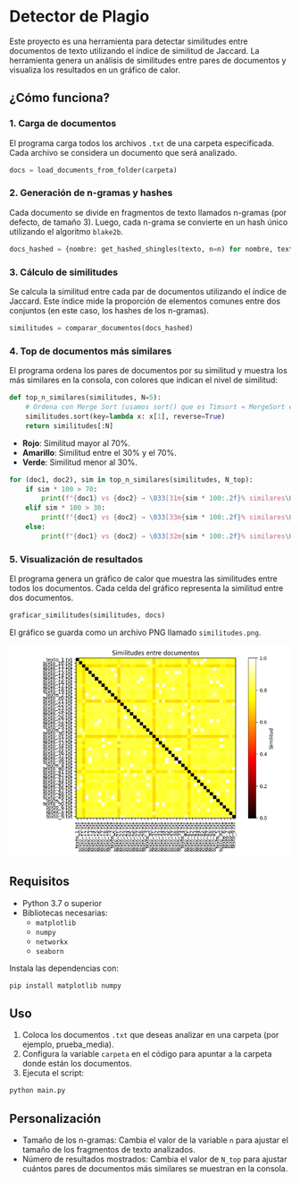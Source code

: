 # Detector de Plagio

Este proyecto es una herramienta para detectar similitudes entre documentos de texto utilizando el índice de similitud de Jaccard. La herramienta genera un análisis de similitudes entre pares de documentos y visualiza los resultados en un gráfico de calor.


## ¿Cómo funciona?

### 1. Carga de documentos
El programa carga todos los archivos `.txt` de una carpeta especificada. Cada archivo se considera un documento que será analizado.

```python
docs = load_documents_from_folder(carpeta)
```

### 2. Generación de n-gramas y hashes
Cada documento se divide en fragmentos de texto llamados n-gramas (por defecto, de tamaño 3). Luego, cada n-grama se convierte en un hash único utilizando el algoritmo `blake2b`.

```python
docs_hashed = {nombre: get_hashed_shingles(texto, n=n) for nombre, texto in docs.items()}
```


### 3. Cálculo de similitudes
Se calcula la similitud entre cada par de documentos utilizando el índice de Jaccard. Este índice mide la proporción de elementos comunes entre dos conjuntos (en este caso, los hashes de los n-gramas).

```python
similitudes = comparar_documentos(docs_hashed)
```


### 4. Top de documentos más similares
El programa ordena los pares de documentos por su similitud y muestra los más similares en la consola, con colores que indican el nivel de similitud:

```python
def top_n_similares(similitudes, N=5):
    # Ordena con Merge Sort (usamos sort() que es Timsort ≈ MergeSort en Python)
    similitudes.sort(key=lambda x: x[1], reverse=True)
    return similitudes[:N]
```

- **Rojo**: Similitud mayor al 70%.
- **Amarillo**: Similitud entre el 30% y el 70%.
- **Verde**: Similitud menor al 30%.

```python
for (doc1, doc2), sim in top_n_similares(similitudes, N_top):
    if sim * 100 > 70:
        print(f"{doc1} vs {doc2} → \033[31m{sim * 100:.2f}% similares\033[0m")
    elif sim * 100 > 30:
        print(f"{doc1} vs {doc2} → \033[33m{sim * 100:.2f}% similares\033[0m")
    else:
        print(f"{doc1} vs {doc2} → \033[32m{sim * 100:.2f}% similares\033[0m")
```

### 5. Visualización de resultados
El programa genera un gráfico de calor que muestra las similitudes entre todos los documentos. Cada celda del gráfico representa la similitud entre dos documentos.

```python
graficar_similitudes(similitudes, docs)
```

El gráfico se guarda como un archivo PNG llamado `similitudes.png`.

![Gráfico de similitudes](similitudes.png "Gráfico de calor de similitudes")

## Requisitos

- Python 3.7 o superior
- Bibliotecas necesarias:
  - `matplotlib`
  - `numpy`
  - `networkx `
  - `seaborn `

Instala las dependencias con:

```bash
pip install matplotlib numpy
```

## Uso

1. Coloca los documentos `.txt` que deseas analizar en una carpeta (por ejemplo, prueba_media).
2. Configura la variable `carpeta` en el código para apuntar a la carpeta donde están los documentos.
3. Ejecuta el script:

```bash
python main.py
```

## Personalización
- Tamaño de los n-gramas: Cambia el valor de la variable `n` para ajustar el tamaño de los fragmentos de texto analizados.
- Número de resultados mostrados: Cambia el valor de `N_top` para ajustar cuántos pares de documentos más similares se muestran en la consola.